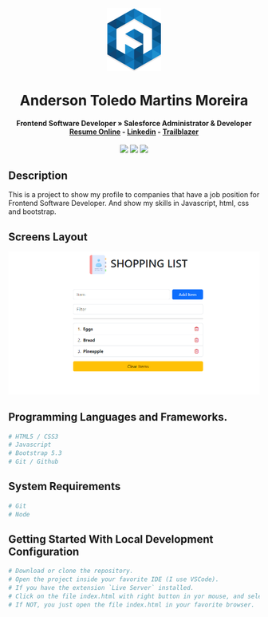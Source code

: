 <div align="center">
  <img src="readme/logo/favicon.png" />
  <h1>Anderson Toledo Martins Moreira</h1>
  <h4>
    Frontend Software Developer » Salesforce Administrator & Developer <br />
    <a href="http://www.atmm.dev" target="_blank">Resume Online</a> -
    <a href="https://www.linkedin.com/in/atmmoreira" target="_blank">Linkedin</a> -
    <a href="https://trailblazer.me/id/atmmdev" target="_blank">Trailblazer</a>
  </h4>
</div>

<!-- References for Create budgets :: https://shields.io/category/build -->
<div align="center">
  <img src="https://img.shields.io/static/v1?label=STATUS&message=in progress&color=red&style=for-the-badge"/> <img src="https://img.shields.io/static/v1?label=Javascript&message=ES6&color=yellow&style=for-the-badge"/> <img src="https://img.shields.io/static/v1?label=Bootstrap&message=5.3&color=purple&style=for-the-badge"/>
</div>

## Description
This is a project to show my profile to companies that have a job position for Frontend Software Developer. And show my skills in Javascript, html, css and bootstrap.

## Screens Layout
<div align="center">
  <img src="readme/layout/layout.png" alt="Login"/>
</div>

## Programming Languages and Frameworks.
```bash
# HTML5 / CSS3
# Javascript
# Bootstrap 5.3
# Git / Github
```

## System Requirements
```bash
# Git
# Node
```

## Getting Started With Local Development Configuration

```bash
# Download or clone the repository.
# Open the project inside your favorite IDE (I use VSCode).
# If you have the extension `Live Server` installed.
# Click on the file index.html with right button in yor mouse, and select `Open with Live server`
# If NOT, you just open the file index.html in your favorite browser.
```